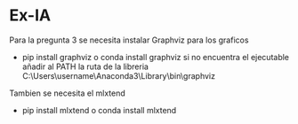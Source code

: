 # Ex-IA
Para la pregunta 3 se necesita instalar Graphviz para los graficos
 - pip install graphviz o conda install graphviz
si no encuentra el ejecutable añadir al PATH la ruta de la libreria C:\Users\username\Anaconda3\Library\bin\graphviz

Tambien se necesita el mlxtend
- pip install mlxtend  o conda install mlxtend
